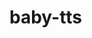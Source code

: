 # baby-tts

<div align="center">
    <img src="https://github.com/user-attachments/assets/f3c660e0-ddb5-4227-b614-89e6b39c3f2f" alt="">
</div>
